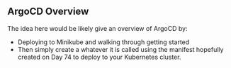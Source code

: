 ## ArgoCD Overview

The idea here would be likely give an overview of ArgoCD by: 

- Deploying to Minikube and walking through getting started 
- Then simply create a whatever it is called using the manifest hopefully created on Day 74 to deploy to your Kubernetes cluster. 